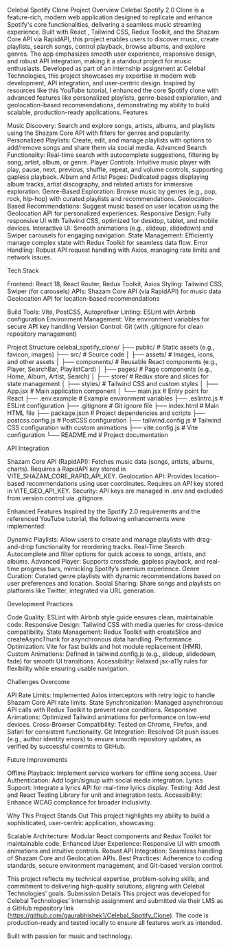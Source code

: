 Celebal Spotify  Clone
Project Overview
Celebal Spotify 2.0 Clone is a feature-rich, modern web application designed to replicate and enhance Spotify's core functionalities, delivering a seamless music streaming experience. Built with React , Tailwind CSS, Redux Toolkit, and the Shazam Core API via RapidAPI, this project enables users to discover music, create playlists, search songs, control playback, browse albums, and explore genres. The app emphasizes smooth user experience, responsive design, and robust API integration, making it a standout project for music enthusiasts.
Developed as part of an internship assignment at Celebal Technologies, this project showcases my expertise in modern web development, API integration, and user-centric design. Inspired by resources like this YouTube tutorial, I enhanced the core Spotify clone with advanced features like personalized playlists, genre-based exploration, and geolocation-based recommendations, demonstrating my ability to build scalable, production-ready applications.
Features

Music Discovery: Search and explore songs, artists, albums, and playlists using the Shazam Core API with filters for genres and popularity.
Personalized Playlists: Create, edit, and manage playlists with options to add/remove songs and share them via social media.
Advanced Search Functionality: Real-time search with autocomplete suggestions, filtering by song, artist, album, or genre.
Player Controls: Intuitive music player with play, pause, next, previous, shuffle, repeat, and volume controls, supporting gapless playback.
Album and Artist Pages: Dedicated pages displaying album tracks, artist discography, and related artists for immersive exploration.
Genre-Based Exploration: Browse music by genres (e.g., pop, rock, hip-hop) with curated playlists and recommendations.
Geolocation-Based Recommendations: Suggest music based on user location using the Geolocation API for personalized experiences.
Responsive Design: Fully responsive UI with Tailwind CSS, optimized for desktop, tablet, and mobile devices.
Interactive UI: Smooth animations (e.g., slideup, slidedown) and Swiper carousels for engaging navigation.
State Management: Efficiently manage complex state with Redux Toolkit for seamless data flow.
Error Handling: Robust API request handling with Axios, managing rate limits and network issues.

Tech Stack

Frontend: React 18, React Router, Redux Toolkit, Axios
Styling: Tailwind CSS, Swiper (for carousels)
APIs:
Shazam Core API (via RapidAPI) for music data
Geolocation API for location-based recommendations


Build Tools: Vite, PostCSS, Autoprefixer
Linting: ESLint with Airbnb configuration
Environment Management: Vite environment variables for secure API key handling
Version Control: Git (with .gitignore for clean repository management)

Project Structure
celebal_spotify_clone/
├── public/                 # Static assets (e.g., favicon, images)
├── src/                    # Source code
│   ├── assets/             # Images, icons, and other assets
│   ├── components/         # Reusable React components (e.g., Player, SearchBar, PlaylistCard)
│   ├── pages/             # Page components (e.g., Home, Album, Artist, Search)
│   ├── store/             # Redux store and slices for state management
│   ├── styles/            # Tailwind CSS and custom styles
│   ├── App.jsx             # Main application component
│   └── main.jsx           # Entry point for React
├── .env.example           # Example environment variables
├── .eslintrc.js           # ESLint configuration
├── .gitignore             # Git ignore file
├── index.html             # Main HTML file
├── package.json           # Project dependencies and scripts
├── postcss.config.js      # PostCSS configuration
├── tailwind.config.js     # Tailwind CSS configuration with custom animations
├── vite.config.js         # Vite configuration
└── README.md              # Project documentation

API Integration

Shazam Core API (RapidAPI): Fetches music data (songs, artists, albums, charts). Requires a RapidAPI key stored in VITE_SHAZAM_CORE_RAPID_API_KEY.
Geolocation API: Provides location-based recommendations using user coordinates. Requires an API key stored in VITE_GEO_API_KEY.
Security: API keys are managed in .env and excluded from version control via .gitignore.

Enhanced Features
Inspired by the Spotify 2.0 requirements and the referenced YouTube tutorial, the following enhancements were implemented:

Dynamic Playlists: Allow users to create and manage playlists with drag-and-drop functionality for reordering tracks.
Real-Time Search: Autocomplete and filter options for quick access to songs, artists, and albums.
Advanced Player: Supports crossfade, gapless playback, and real-time progress bars, mimicking Spotify’s premium experience.
Genre Curation: Curated genre playlists with dynamic recommendations based on user preferences and location.
Social Sharing: Share songs and playlists on platforms like Twitter, integrated via URL generation.

Development Practices

Code Quality: ESLint with Airbnb style guide ensures clean, maintainable code.
Responsive Design: Tailwind CSS with media queries for cross-device compatibility.
State Management: Redux Toolkit with createSlice and createAsyncThunk for asynchronous data handling.
Performance Optimization: Vite for fast builds and hot module replacement (HMR).
Custom Animations: Defined in tailwind.config.js (e.g., slideup, slidedown, fade) for smooth UI transitions.
Accessibility: Relaxed jsx-a11y rules for flexibility while ensuring usable navigation.

Challenges Overcome

API Rate Limits: Implemented Axios interceptors with retry logic to handle Shazam Core API rate limits.
State Synchronization: Managed asynchronous API calls with Redux Toolkit to prevent race conditions.
Responsive Animations: Optimized Tailwind animations for performance on low-end devices.
Cross-Browser Compatibility: Tested on Chrome, Firefox, and Safari for consistent functionality.
Git Integration: Resolved Git push issues (e.g., author identity errors) to ensure smooth repository updates, as verified by successful commits to GitHub.

Future Improvements

Offline Playback: Implement service workers for offline song access.
User Authentication: Add login/signup with social media integration.
Lyrics Support: Integrate a lyrics API for real-time lyrics display.
Testing: Add Jest and React Testing Library for unit and integration tests.
Accessibility: Enhance WCAG compliance for broader inclusivity.

Why This Project Stands Out
This project highlights my ability to build a sophisticated, user-centric application, showcasing:

Scalable Architecture: Modular React components and Redux Toolkit for maintainable code.
Enhanced User Experience: Responsive UI with smooth animations and intuitive controls.
Robust API Integration: Seamless handling of Shazam Core and Geolocation APIs.
Best Practices: Adherence to coding standards, secure environment management, and Git-based version control.

This project reflects my technical expertise, problem-solving skills, and commitment to delivering high-quality solutions, aligning with Celebal Technologies’ goals.
Submission Details
This project was developed for Celebal Technologies’ internship assignment and submitted via their LMS as a GitHub repository link (https://github.com/gaurabhishek1/Celebal_Spotify_Clone). The code is production-ready and tested locally to ensure all features work as intended.


Built with passion for music and technology.
